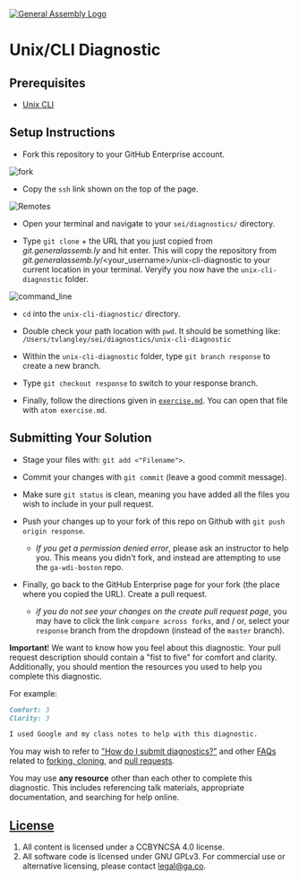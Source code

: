 [![General Assembly Logo](https://camo.githubusercontent.com/1a91b05b8f4d44b5bbfb83abac2b0996d8e26c92/687474703a2f2f692e696d6775722e636f6d2f6b6538555354712e706e67)](https://generalassemb.ly/education/web-development-immersive)

# Unix/CLI Diagnostic

## Prerequisites

- [Unix CLI](https://git.generalassemb.ly/ga-wdi-boston/unix-cli)

## Setup Instructions

- Fork this repository to your GitHub Enterprise account.

![fork](https://cloud.githubusercontent.com/assets/10408784/16751964/6d58d6e2-47ab-11e6-8a30-8f37a80c337a.png)

- Copy the `ssh` link shown on the top of the page.

![Remotes](https://git.generalassemb.ly/storage/user/5693/files/217dfc06-d37e-11e7-94d5-dc2e5c39d7ab)

- Open your terminal and navigate to your `sei/diagnostics/` directory.

- Type `git clone` + the URL that you just copied from _git.generalassemb.ly_
  and hit enter. This will copy the repository from _git.generalassemb.ly_/<your_username>/unix-cli-diagnostic to
  your current location in your terminal. Veryify you now have the `unix-cli-diagnostic` folder.

![command_line](https://git.generalassemb.ly/storage/user/5693/files/c5b2c872-d380-11e7-8891-05ad982d5c4d)

- `cd` into the `unix-cli-diagnostic/` directory.

- Double check your path location with `pwd`. It should be something like: `/Users/tvlangley/sei/diagnostics/unix-cli-diagnostic`

- Within the `unix-cli-diagnostic` folder, type `git branch response` to create a new branch.

- Type `git checkout response` to switch to your response branch.

- Finally, follow the directions given in [`exercise.md`](exercise.md). You can open that file with `atom exercise.md`.

## Submitting Your Solution

- Stage your files with: `git add <"Filename">`.

- Commit your changes with `git commit` (leave a good commit message).

- Make sure `git status` is clean, meaning you have added all the files you wish to include in your pull request.

- Push your changes up to your fork of this repo on Github with `git push origin response`. 
	- _If you get a permission denied error_, please ask an instructor to help you. This means you didn't fork, and instead are attempting to use the `ga-wdi-boston` repo.

- Finally, go back to the GitHub Enterprise page for your fork (the place where
  you copied the URL). Create a pull request.
  - _if you do not see your changes on the create pull request page_, you may have to click the link `compare across forks`, and / or, select your `response` branch from the dropdown (instead of the `master` branch).

**Important**! We want to know how you feel about this diagnostic. Your pull request description should contain a "fist to five" for comfort and
clarity. Additionally, you should mention the resources you used to help you
complete this diagnostic.

For example:

```md
Comfort: 3
Clarity: 3

I used Google and my class notes to help with this diagnostic.
```

You may wish to refer to
["How do I submit diagnostics?"](https://git.generalassemb.ly/ga-wdi-boston/meta/wiki/Diagnostics)
and other [FAQs](https://git.generalassemb.ly/ga-wdi-boston/meta/wiki/) related to
[forking, cloning](https://git.generalassemb.ly/ga-wdi-boston/meta/wiki/ForkAndClone),
and [pull requests](https://git.generalassemb.ly/ga-wdi-boston/meta/wiki/PullRequest).

You may use **any resource** other than each other to complete this diagnostic.
This includes referencing talk materials, appropriate documentation, and
searching for help online.

## [License](LICENSE)

1. All content is licensed under a CC­BY­NC­SA 4.0 license.
1. All software code is licensed under GNU GPLv3. For commercial use or
    alternative licensing, please contact legal@ga.co.
